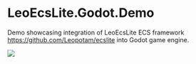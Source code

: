 # LeoEcsLite.Godot.Demo
Demo showcasing integration of LeoEcsLite ECS framework https://github.com/Leopotam/ecslite into Godot game engine. 

![](https://github.com/Wundte/LeoEcsLite.Godot.Demo/demo.gif)
